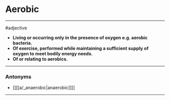 # Aerobic
---
#adjective
- **Living or occurring only in the presence of oxygen e.g. aerobic bacteria.**
- **Of exercise, performed while maintaining a sufficient supply of oxygen to meet bodily energy needs.**
- **Of or relating to aerobics.**
---
### Antonyms
- [[[[a/_anaerobic|anaerobic]]]]
---
